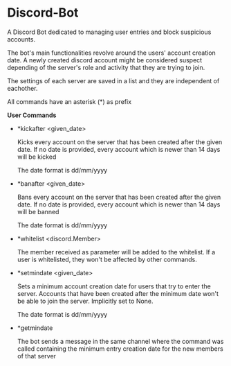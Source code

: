 # Discord-Bot
A Discord Bot dedicated to managing user entries and block suspicious accounts.

The bot's main functionalities revolve around the users' account creation date. A newly created discord account might be considered suspect depending of the server's role and activity that
they are trying to join.

The settings of each server are saved in a list and they are independent of eachother.


All commands have an asterisk (*) as prefix


**User Commands**

* *kickafter <given_date>
  
  Kicks every account on the server that has been created after the given date. If no date is provided, every account which is newer than 14 days will be kicked
  
  The date format is dd/mm/yyyy


* *banafter <given_date>
  
  Bans every account on the server that has been created after the given date. If no date is provided, every account which is newer than 14 days will be banned
  
  The date format is dd/mm/yyyy


* *whitelist <discord.Member>
  
  The member received as parameter will be added to the whitelist. If a user is whitelisted, they won't be affected by other commands.


* *setmindate <given_date>
 
  Sets a minimum account creation date for users that try to enter the server. Accounts that have been created after the minimum date won't be able to join the server. Implicitly set to None.
  
  The date format is dd/mm/yyyy
  

* *getmindate
  
  The bot sends a message in the same channel where the command was called containing the minimum entry creation date for the new members of that server



